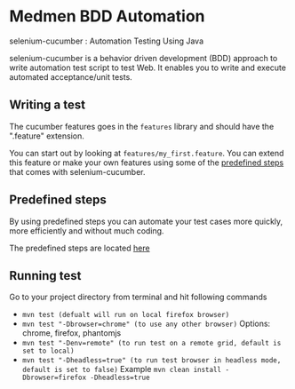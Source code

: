 # Medmen BDD Automation

selenium-cucumber : Automation Testing Using Java

selenium-cucumber is a behavior driven development (BDD) approach to write automation test script to test Web.
It enables you to write and execute automated acceptance/unit tests.

Writing a test
--------------

The cucumber features goes in the `features` library and should have the ".feature" extension.

You can start out by looking at `features/my_first.feature`. You can extend this feature or make your own features using some of the [predefined steps](doc/canned_steps.md) that comes with selenium-cucumber.


Predefined steps
-----------------
By using predefined steps you can automate your test cases more quickly, more efficiently and without much coding.

The predefined steps are located [here](doc/canned_steps.md)

Running test
--------------

Go to your project directory from terminal and hit following commands
* `mvn test (defualt will run on local firefox browser)`
* `mvn test "-Dbrowser=chrome" (to use any other browser)`
   Options: chrome, firefox, phantomjs
* `mvn test "-Denv=remote" (to run test on a remote grid, default is set to local)`
* `mvn test "-Dheadless=true" (to run test browser in headless mode, default is set to false)`
   Example ```mvn clean install -Dbrowser=firefox -Dheadless=true```

